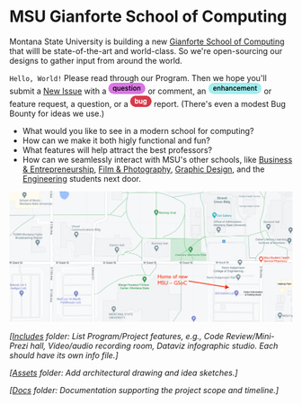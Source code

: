 # MSU Gianforte School of Computing

Montana State University is building a new [Gianforte School of Computing](https://www.cs.montana.edu/) that willl be state-of-the-art and world-class. So we're open-sourcing our designs to gather input from around the world.

`Hello, World!` Please read through our Program. Then we hope you'll submit a [New Issue](https://github.com/hearvox/msu-compute/issues) with a ![question](assets/github-label-question.png) or comment, an ![enhancement](assets/github-label-enhancement.png) or feature request, a question, or a ![bug](assets/github-label-bug.png) report. (There's even a modest Bug Bounty for ideas we use.)

* What would you like to see in a modern school for computing?
* How can we make it both higly functional and fun?
* What features will help attract the best professors?
* How can we seamlessly interact with MSU's other schools, like [Business & Entrepreneurship](https://www.montana.edu/business/index.html),  [Film & Photography](https://sfp.montana.edu/), [Graphic Design](https://art.montana.edu/areas-of-study/graphic-design.html), and the [Engineering](https://coe.montana.edu/) students next door.

![MSU map with new GSoC locastion](assets/MSU-GSoC-map.png)

*[[Includes](https://github.com/hearvox/msu-compute/tree/main/includes) folder: List Program/Project features, e.g., Code Review/Mini-Prezi hall, Video/audio recording room, Dataviz infographic studio. Each should have its own info file.]*

*[[Assets](https://github.com/hearvox/msu-compute/tree/main/assets) folder: Add architectural drawing and idea sketches.]*

*[[Docs](https://github.com/hearvox/msu-compute/tree/main/docs) folder: Documentation supporting the project scope and timeline.]*

<!-- ![Enginering class](https://www.tradelineinc.com/sites/default/files/styles/center_column/public/industry_news/97515/msu9.jpg) -->

